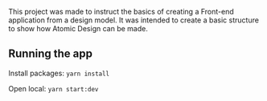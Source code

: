 This project was made to instruct the basics of creating a Front-end application from a design model.
It was intended to create a basic structure to show how Atomic Design can be made.

## Running the app

Install packages: `yarn install`

Open local: `yarn start:dev`
